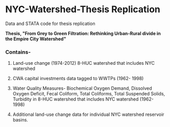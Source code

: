 # NYC-Watershed-Thesis Replication
Data and STATA code for thesis replication

**Thesis, "From Grey to Green Filtration: Rethinking Urban-Rural divide in the Empire City Watershed"**  

### Contains-
1) Land-use change (1974-2012) 8-HUC watershed that includes NYC watershed

2) CWA capital investments data tagged to WWTPs (1962- 1998)

3) Water Quality Measures- Biochemical Oxygen Demand, Dissolved Oxygen Deficit, Fecal Coliform, Total Coliforms, 
Total Suspended Solids, Turbidity in 8-HUC watershed that includes NYC watershed (1962- 1998)

2) Additional land-use change data for individual NYC watershed reservoir basins. 
